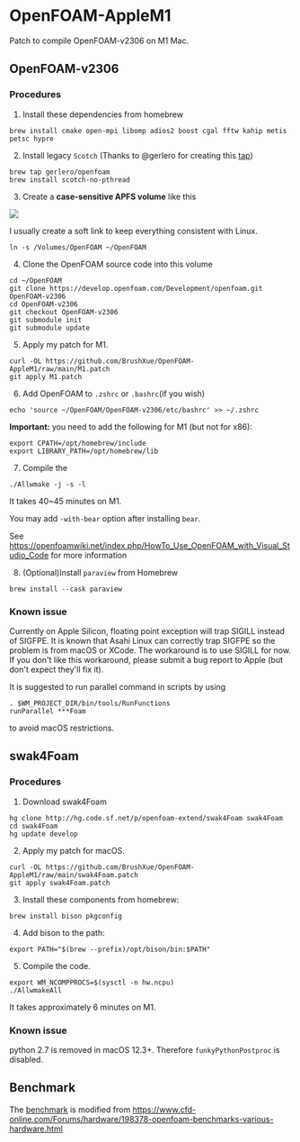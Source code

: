 # OpenFOAM-AppleM1

Patch to compile OpenFOAM-v2306 on M1 Mac.

## OpenFOAM-v2306
### Procedures

1. Install these dependencies from homebrew
```
brew install cmake open-mpi libomp adios2 boost cgal fftw kahip metis petsc hypre
```

2. Install legacy `Scotch` (Thanks to @gerlero for creating this [tap](https://github.com/gerlero/homebrew-openfoam/tree/main/Formula))
```
brew tap gerlero/openfoam
brew install scotch-no-pthread
```

3. Create a **case-sensitive APFS volume** like this

![](https://develop.openfoam.com/Development/openfoam/-/wikis/images/apple-APFS-screenshot.png)

I usually create a soft link to keep everything consistent with Linux.
```
ln -s /Volumes/OpenFOAM ~/OpenFOAM
```

4. Clone the OpenFOAM source code into this volume
```
cd ~/OpenFOAM
git clone https://develop.openfoam.com/Development/openfoam.git OpenFOAM-v2306
cd OpenFOAM-v2306
git checkout OpenFOAM-v2306
git submodule init
git submodule update
```

5. Apply my patch for M1.
```
curl -OL https://github.com/BrushXue/OpenFOAM-AppleM1/raw/main/M1.patch
git apply M1.patch
```

6. Add OpenFOAM to `.zshrc` or `.bashrc`(if you wish)
```
echo 'source ~/OpenFOAM/OpenFOAM-v2306/etc/bashrc' >> ~/.zshrc
```
**Important:** you need to add the following for M1 (but not for x86):
```
export CPATH=/opt/homebrew/include
export LIBRARY_PATH=/opt/homebrew/lib
```

7. Compile the 
```
./Allwmake -j -s -l
```
It takes 40~45 minutes on M1.

You may add `-with-bear` option after installing `bear`.

See https://openfoamwiki.net/index.php/HowTo_Use_OpenFOAM_with_Visual_Studio_Code for more information

8. (Optional)Install `paraview` from Homebrew
```
brew install --cask paraview
```

### Known issue
Currently on Apple Silicon, floating point exception will trap SIGILL instead of SIGFPE. It is known that Asahi Linux can correctly trap SIGFPE so the problem is from macOS or XCode. The workaround is to use SIGILL for now. If you don't like this workaround, please submit a bug report to Apple (but don't expect they'll fix it).

It is suggested to run parallel command in scripts by using
```
. $WM_PROJECT_DIR/bin/tools/RunFunctions
runParallel ***Foam
```
to avoid macOS restrictions.

## swak4Foam
### Procedures
1. Download swak4Foam
```
hg clone http://hg.code.sf.net/p/openfoam-extend/swak4Foam swak4Foam
cd swak4Foam
hg update develop
```
2. Apply my patch for macOS.
```
curl -OL https://github.com/BrushXue/OpenFOAM-AppleM1/raw/main/swak4Foam.patch
git apply swak4Foam.patch
```
3. Install these components from homebrew:
```
brew install bison pkgconfig
```
4. Add bison to the path:
```
export PATH="$(brew --prefix)/opt/bison/bin:$PATH"
```
5. Compile the code.
```
export WM_NCOMPPROCS=$(sysctl -n hw.ncpu)
./AllwmakeAll
```
It takes approximately 6 minutes on M1.

### Known issue
python 2.7 is removed in macOS 12.3+. Therefore `funkyPythonPostproc` is disabled.

## Benchmark
The [benchmark](https://github.com/BrushXue/OpenFOAM-AppleM1/raw/main/bench_template.zip) is modified from https://www.cfd-online.com/Forums/hardware/198378-openfoam-benchmarks-various-hardware.html
